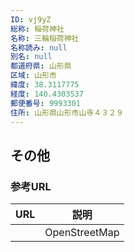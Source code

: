 ```yaml
---
ID: vj9yZ
総称: 稲荷神社
名称: 三輪稲荷神社
名称読み: null
別名: null
都道府県: 山形県
区域: 山形市
緯度: 38.3117775
経度: 140.4303537
郵便番号: 9993301
住所: 山形県山形市山寺４３２９
---
```


## その他

### 参考URL

| URL | 説明          |
| --- | ------------- |
|     | OpenStreetMap |
